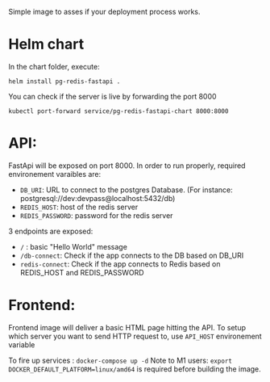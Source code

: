 Simple image to asses if your deployment process works.

# Helm chart

In the chart folder, execute:

```
helm install pg-redis-fastapi .
```

You can check if the server is live by forwarding the port 8000

```
kubectl port-forward service/pg-redis-fastapi-chart 8000:8000
```

# API:
FastApi will be exposed on port 8000.
In order to run properly, required environement varaibles are:

- `DB_URI`: URL to connect to the postgres Database. (For instance: postgresql://dev:devpass@localhost:5432/db)
- `REDIS_HOST`: host of the redis server
- `REDIS_PASSWORD`: password for the redis server

3 endpoints are exposed:
- `/` : basic "Hello World" message
- `/db-connect`: Check if the app connects to the DB based on DB_URI
- `redis-connect`: Check if the app connects to Redis based on REDIS_HOST and REDIS_PASSWORD

# Frontend:

Frontend image will deliver a basic HTML page hitting the API.
To setup which server you want to send HTTP request to, use `API_HOST` environement variable


To fire up services : `docker-compose up -d`
Note to M1 users:
`export DOCKER_DEFAULT_PLATFORM=linux/amd64` is required before building the image.

